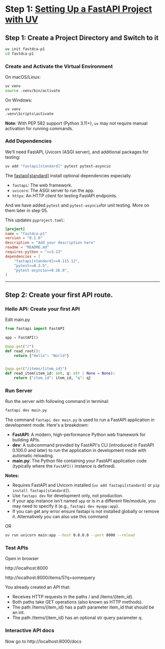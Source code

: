 # Step 1: [Setting Up a FastAPI Project with UV](https://fastapi.tiangolo.com/?h=installation#dependencies)

## Step 1: Create a Project Directory and Switch to it

```bash
uv init fastdca-p1
cd fastdca-p1
```

### Create and Activate the Virtual Environment

On macOS/Linux:

```bash
uv venv
source .venv/bin/activate
```

On Windows:

```bash
uv venv
.venv\Scripts\activate
```

**Note**: With PEP 582 support (Python 3.11+), `uv` may not require manual activation for running commands.

### Add Dependencies

We’ll need FastAPI, Uvicorn (ASGI server), and additional packages for testing:

```bash
uv add "fastapi[standard]" pytest pytest-asyncio
```

The [fastapi[standard]](https://fastapi.tiangolo.com/?h=installation#dependencies) install optional dependencies especially

- `fastapi`: The web framework.
- `uvicorn`: The ASGI server to run the app.
- `httpx`: An HTTP client for testing FastAPI endpoints.

And we have added `pytest` and `pytest-asyncio`for unit testing. More on them later in step 05.

This updates `pyproject.toml`:

```toml
[project]
name = "fastdca-p1"
version = "0.1.0"
description = "Add your description here"
readme = "README.md"
requires-python = ">=3.13"
dependencies = [
    "fastapi[standard]>=0.115.12",
    "pytest>=8.3.5",
    "pytest-asyncio>=0.26.0",
]
```

---

## Step 2: Create your first API route.

### Hello API: Create your first API

Edit main.py

```python
from fastapi import FastAPI

app = FastAPI()

@app.get("/")
def read_root():
    return {"Hello": "World"}


@app.get("/items/{item_id}")
def read_item(item_id: int, q: str | None = None):
    return {"item_id": item_id, "q": q}
```

### Run Server

Run the server with following command in terminal:

```bash
fastapi dev main.py
```
The command `fastapi dev main.py` is used to run a FastAPI application in development mode. Here's a breakdown:

- **FastAPI**: A modern, high-performance Python web framework for building APIs.
- **dev**: A subcommand provided by FastAPI's CLI (introduced in FastAPI 0.100.0 and later) to run the application in development mode with automatic reloading.
- **main.py**: The Python file containing your FastAPI application code (typically where the `FastAPI()` instance is defined).


**Notes:**
- Requires FastAPI and Uvicorn installed (`uv add fastapi[standard]` or `pip install fastapi[standard]`).
- Use `fastapi dev` for development only, not production.
- If your app instance isn’t named `app` or is in a different file/module, you may need to specify it (e.g., `fastapi dev myapp:app`).
- If you can get any error ensure fastapi is not installed globally or remove it. Alternatively you can also use this command

OR

```bash
uv run uvicorn main:app --host 0.0.0.0 --port 8000 --reload
```

### Test APIs

Open in browser

http://localhost:8000

http://localhost:8000/items/5?q=somequery

You already created an API that:

- Receives HTTP requests in the paths / and /items/{item_id}.
- Both paths take GET operations (also known as HTTP methods).
- The path /items/{item_id} has a path parameter item_id that should be an int.
- The path /items/{item_id} has an optional str query parameter q.

### Interactive API docs

Now go to http://localhost:8000/docs